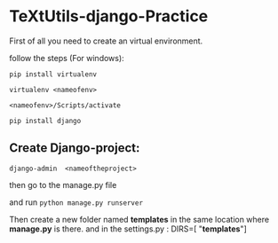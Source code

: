 # TeXtUtils-django-Practice

First of all  you need to create an virtual environment.

follow the steps (For windows):


`pip install virtualenv`

`virtualenv <nameofenv>`
  
`<nameofenv>/Scripts/activate`
  
`pip install django`



## Create Django-project:


`django-admin  <nameoftheproject>`
  
then go to the manage.py file

and run  `python manage.py runserver`



Then create a new folder named **templates** in the same location where **manage.py** is there.
and in the settings.py :  DIRS=\[ "__templates__"]
